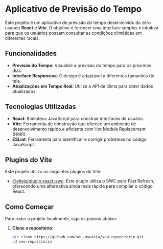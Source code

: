 # Aplicativo de Previsão do Tempo

Este projeto é um aplicativo de previsão do tempo desenvolvido do zero usando **React** e **Vite**. O objetivo é fornecer uma interface simples e intuitiva para que os usuários possam consultar as condições climáticas em diferentes locais.

## Funcionalidades

- **Previsão do Tempo**: Visualize a previsão do tempo para os próximos dias.
- **Interface Responsiva**: O design é adaptável a diferentes tamanhos de tela.
- **Atualizações em Tempo Real**: Utilize a API de clima para obter dados atualizados.

## Tecnologias Utilizadas

- **React**: Biblioteca JavaScript para construir interfaces de usuário.
- **Vite**: Ferramenta de construção que oferece um ambiente de desenvolvimento rápido e eficiente com Hot Module Replacement (HMR).
- **ESLint**: Ferramenta para identificar e corrigir problemas no código JavaScript.

## Plugins do Vite

Este projeto utiliza os seguintes plugins do Vite:


- [@vitejs/plugin-react-swc](https://github.com/vitejs/vite-plugin-react-swc): Este plugin utiliza o SWC para Fast Refresh, oferecendo uma alternativa ainda mais rápida para compilar o código React.

## Como Começar

Para rodar o projeto localmente, siga os passos abaixo:

1. **Clone o repositório**:
   ```bash
   git clone https://github.com/seu-usuario/seu-repositorio.git
   cd seu-repositorio